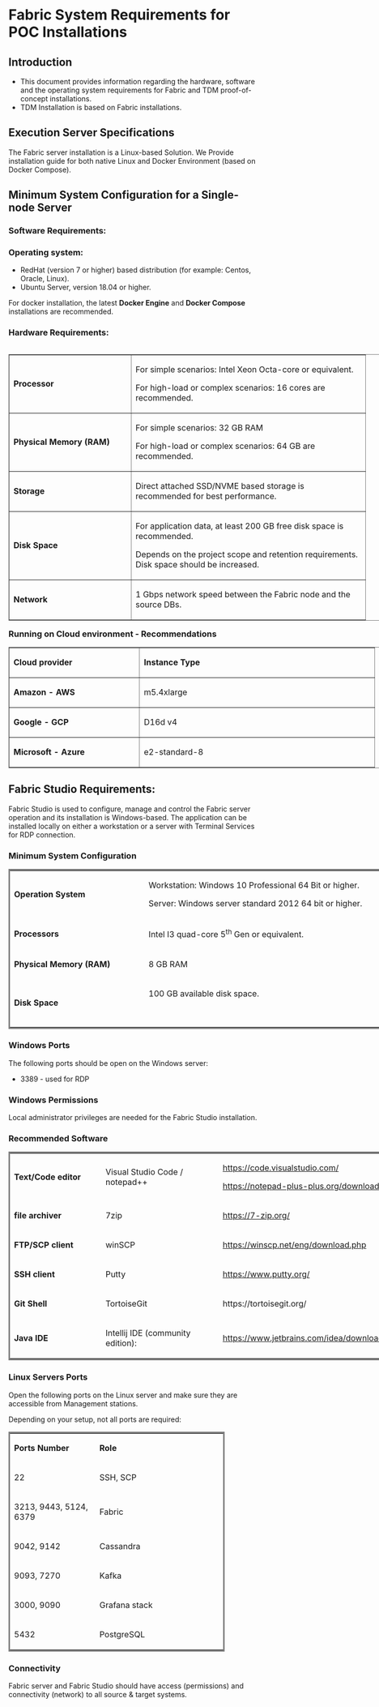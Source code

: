 # Fabric System Requirements for POC Installations
## Introduction

* This document provides information regarding the hardware, software and the operating system requirements for Fabric and TDM proof-of-concept installations.
* TDM Installation is based on Fabric installations.

## Execution Server Specifications 

The Fabric server installation is a Linux-based Solution.
We Provide installation guide for both native Linux and Docker Environment (based on Docker Compose).

## Minimum System Configuration for a Single-node Server

### Software Requirements:

### Operating system: 

* RedHat (version 7 or higher) based distribution (for example: Centos, Oracle, Linux).   
* Ubuntu Server, version 18.04 or higher. 

For docker installation, the latest **Docker Engine** and  **Docker Compose** installations are recommended.

### Hardware Requirements:

<table style="width: 900px; border-style: solid; float: left;" border="1">
<tbody>
<tr>
<td style="width: 224px;">
<p><strong>Processor</strong></p>
</td>
<td style="width: 446px;">
<p>For simple scenarios: Intel Xeon Octa-core or equivalent.</p>
<p>For high-load or complex scenarios: 16 cores are&nbsp; recommended.</p>
</td>
</tr>
<tr>
<td style="width: 224px;">
<p><strong>Physical Memory </strong><strong>(RAM)</strong></p>
</td>
<td style="width: 446px;">
<p>For simple scenarios: 32 GB RAM</p>
<p>For high-load or complex scenarios: 64 GB are recommended.</p>
</td>
</tr>
<tr>
<td style="width: 224px;">
<p><strong>Storage</strong></p>
</td>
<td style="width: 446px;">
<p>Direct attached SSD/NVME based storage is recommended for best performance.</p>
</td>
</tr>
<tr>
<td style="width: 224px;">
<p><strong>Disk Space</strong></p>
</td>
<td style="width: 446px;">
<p>For application data, at least 200 GB free disk space is recommended.</p>
<p>Depends on the project scope and retention requirements. Disk space should be increased.</p>
</td>
</tr>
<tr>
<td style="width: 224px;">
<p><strong>Network</strong></p>
</td>
<td style="width: 446px;">
<p>1 Gbps network speed between the Fabric node and the source DBs.</p>
</td>
</tr>
</tbody>
</table>




### Running on Cloud environment - Recommendations




<table style="width: 900px; border-style: solid;" border="1">
<tbody>
<tr style="height: 46px;">
<td style="width: 240.469px; height: 46px;">
<p><strong>Cloud provider</strong></p>
</td>
<td style="width: 447.516px; height: 46px;">
<p><strong>Instance Type</strong></p>
</td>
</tr>
<tr style="height: 46px;">
<td style="width: 240.469px; height: 46px;">
<p><strong>Amazon - AWS</strong></p>
</td>
<td style="width: 447.516px; height: 46px;">
<p>m5.4xlarge</p>
</td>
</tr>
<tr style="height: 46px;">
<td style="width: 240.469px; height: 46px;">
<p><strong>Google - GCP</strong></p>
</td>
<td style="width: 447.516px; height: 46px;">
<p>D16d v4</p>
</td>
</tr>
<tr style="height: 46px;">
<td style="width: 240.469px; height: 46px;">
<p><strong>Microsoft - Azure</strong></p>
</td>
<td style="width: 447.516px; height: 46px;">
<p>e2-standard-8</p>
</td>
</tr>
</tbody>
</table>



## Fabric Studio Requirements:

Fabric Studio is used to configure, manage and control the Fabric server operation and its installation is Windows-based.
The application can be installed locally on either a workstation or a server with Terminal Services for RDP connection.

### Minimum System Configuration

<table style="width: 900px; border-style: solid;">
<tbody>
<tr>
<td style="width: 255.078px;">
<p><strong>Operation System</strong></p>
</td>
<td style="width: 628.922px;">
<p>Workstation: Windows 10 Professional 64 Bit or higher.</p>
<p>Server: Windows server standard 2012 64 bit or higher.</p>
</td>
</tr>
<tr>
<td style="width: 255.078px;">
<p><strong>Processors </strong></p>
</td>
<td style="width: 628.922px;">
<p>Intel I3 quad-core 5<sup>th</sup> Gen or equivalent.</p>
</td>
</tr>
<tr>
<td style="width: 255.078px;">
<p><strong>Physical Memory </strong><strong>(RAM)</strong></p>
</td>
<td style="width: 628.922px;">
<p>8 GB RAM</p>
</td>
</tr>
<tr>
<td style="width: 255.078px;">
<p><strong>Disk Space</strong></p>
</td>
<td style="width: 628.922px;">
<p>100 GB available disk space.</p>
<p>&nbsp;</p>
</td>
</tr>
</tbody>
</table>

### Windows Ports

The following ports should be open on the Windows server:
* 3389 - used for RDP

### Windows Permissions

Local administrator privileges are needed for the Fabric Studio installation.

### Recommended Software

<table style="width: 900px; border-style: solid;">
<tbody>
<tr>
<td style="width: 179.391px;">
<p><strong>Text/Code editor</strong></p>
</td>
<td style="width: 237.688px;">
<p>Visual Studio Code / notepad++</p>
</td>
<td style="width: 460.922px;">
<p><a href="https://code.visualstudio.com/">https://code.visualstudio.com/</a></p>
<p><a href="https://notepad-plus-plus.org/downloads/">https://notepad-plus-plus.org/downloads/</a></p>
</td>
</tr>
<tr>
<td style="width: 179.391px;">
<p><strong>file archiver</strong></p>
</td>
<td style="width: 237.688px;">
<p>7zip</p>
</td>
<td style="width: 460.922px;">
<p><a href="https://7-zip.org/">https://7-zip.org/</a></p>
</td>
</tr>
<tr>
<td style="width: 179.391px;">
<p><strong>FTP/SCP client</strong></p>
</td>
<td style="width: 237.688px;">
<p>winSCP</p>
</td>
<td style="width: 460.922px;">
<p><a href="https://winscp.net/eng/download.php">https://winscp.net/eng/download.php</a></p>
</td>
</tr>
<tr>
<td style="width: 179.391px;">
<p><strong>SSH client</strong></p>
</td>
<td style="width: 237.688px;">
<p>Putty</p>
</td>
<td style="width: 460.922px;">
<p><a href="https://www.putty.org/">https://www.putty.org/</a></p>
</td>
</tr>
<tr>
<td style="width: 179.391px;">
<p><strong>Git Shell</strong></p>
</td>
<td style="width: 237.688px;">
<p>TortoiseGit</p>
</td>
<td style="width: 460.922px;">
<p>https://tortoisegit.org/</p>
</td>
</tr>
<tr>
<td style="width: 179.391px;">
<p><strong>Java IDE</strong></p>
</td>
<td style="width: 237.688px;">
<p>Intellij IDE (community edition):</p>
</td>
<td style="width: 460.922px;">
<p><a href="https://www.jetbrains.com/idea/download/#section=windows">https://www.jetbrains.com/idea/download/#section=windows</a></p>
</td>
</tr>
</tbody>
</table>

### Linux Servers Ports

Open the following ports on the Linux server and make sure they are accessible from Management stations.

Depending on your setup, not all ports are required:

<table style="width: 427px; border-style: solid;">
<tbody>
<tr>
<td style="width: 161.109px;">
<p><strong>Ports Number</strong></p>
</td>
<td style="width: 249.891px;">
<p><strong>Role</strong></p>
</td>
</tr>
<tr>
<td style="width: 161.109px;">
<p>22</p>
</td>
<td style="width: 249.891px;">
<p>SSH, SCP</p>
</td>
</tr>
<tr>
<td style="width: 161.109px;">
<p>3213, 9443, 5124, 6379</p>
</td>
<td style="width: 249.891px;">
<p>Fabric</p>
</td>
</tr>
<tr>
<td style="width: 161.109px;">
<p>9042, 9142</p>
</td>
<td style="width: 249.891px;">
<p>Cassandra</p>
</td>
</tr>
<tr>
<td style="width: 161.109px;">
<p>9093, 7270</p>
</td>
<td style="width: 249.891px;">
<p>Kafka</p>
</td>
</tr>
<tr>
<td style="width: 161.109px;">
<p>3000, 9090</p>
</td>
<td style="width: 249.891px;">
<p>Grafana stack</p>
</td>
</tr>
<tr>
<td style="width: 161.109px;">
<p>5432</p>
</td>
<td style="width: 249.891px;">
<p>PostgreSQL</p>
</td>
</tr>
</tbody>
</table>



### Connectivity

Fabric server and Fabric Studio should have access (permissions) and connectivity (network) to all source & target systems.
